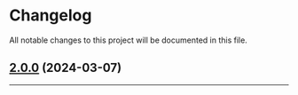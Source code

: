 <!--- BEGIN HEADER -->
# Changelog

All notable changes to this project will be documented in this file.
<!--- END HEADER -->

## [2.0.0](https://github.com/liquiddesign/common/compare/v1.0.0...v2.0.0) (2024-03-07)


---

